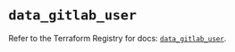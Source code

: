 # `data_gitlab_user`

Refer to the Terraform Registry for docs: [`data_gitlab_user`](https://registry.terraform.io/providers/gitlabhq/gitlab/17.2.0/docs/data-sources/user).
